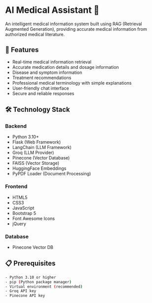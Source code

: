 # AI Medical Assistant 🏥
An intelligent medical information system built using RAG (Retrieval Augmented Generation), providing accurate medical information from authorized medical literature.

## 🌟 Features
- Real-time medical information retrieval
- Accurate medication details and dosage information
- Disease and symptom information
- Treatment recommendations
- Professional medical terminology with simple explanations
- User-friendly chat interface
- Secure and reliable responses

## 🛠️ Technology Stack
### Backend
- Python 3.10+
- Flask (Web Framework)
- LangChain (LLM Framework)
- Groq (LLM Provider)
- Pinecone (Vector Database)
- FAISS (Vector Storage)
- HuggingFace Embeddings
- PyPDF Loader (Document Processing)

### Frontend
- HTML5
- CSS3
- JavaScript
- Bootstrap 5
- Font Awesome Icons
- jQuery

### Database
- Pinecone Vector DB


## 📋 Prerequisites
```bash
- Python 3.10 or higher
- pip (Python package manager)
- Virtual environment (recommended)
- Groq API key
- Pinecone API key

